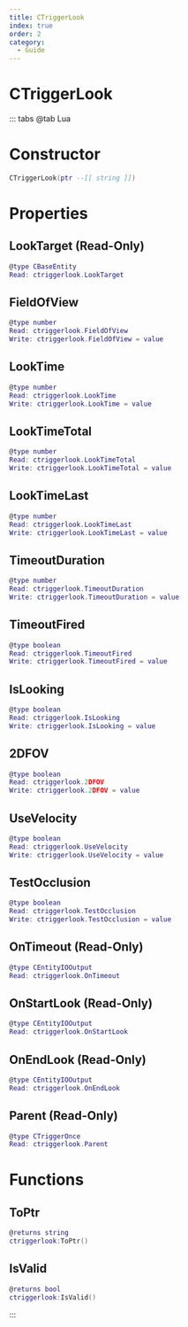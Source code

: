 ```yaml
---
title: CTriggerLook
index: true
order: 2
category:
  - Guide
---
```


# CTriggerLook

::: tabs
@tab Lua
# Constructor
```lua
CTriggerLook(ptr --[[ string ]])
```
# Properties
## LookTarget (Read-Only)
```lua
@type CBaseEntity
Read: ctriggerlook.LookTarget
```
## FieldOfView 
```lua
@type number
Read: ctriggerlook.FieldOfView
Write: ctriggerlook.FieldOfView = value
```
## LookTime 
```lua
@type number
Read: ctriggerlook.LookTime
Write: ctriggerlook.LookTime = value
```
## LookTimeTotal 
```lua
@type number
Read: ctriggerlook.LookTimeTotal
Write: ctriggerlook.LookTimeTotal = value
```
## LookTimeLast 
```lua
@type number
Read: ctriggerlook.LookTimeLast
Write: ctriggerlook.LookTimeLast = value
```
## TimeoutDuration 
```lua
@type number
Read: ctriggerlook.TimeoutDuration
Write: ctriggerlook.TimeoutDuration = value
```
## TimeoutFired 
```lua
@type boolean
Read: ctriggerlook.TimeoutFired
Write: ctriggerlook.TimeoutFired = value
```
## IsLooking 
```lua
@type boolean
Read: ctriggerlook.IsLooking
Write: ctriggerlook.IsLooking = value
```
## 2DFOV 
```lua
@type boolean
Read: ctriggerlook.2DFOV
Write: ctriggerlook.2DFOV = value
```
## UseVelocity 
```lua
@type boolean
Read: ctriggerlook.UseVelocity
Write: ctriggerlook.UseVelocity = value
```
## TestOcclusion 
```lua
@type boolean
Read: ctriggerlook.TestOcclusion
Write: ctriggerlook.TestOcclusion = value
```
## OnTimeout (Read-Only)
```lua
@type CEntityIOOutput
Read: ctriggerlook.OnTimeout
```
## OnStartLook (Read-Only)
```lua
@type CEntityIOOutput
Read: ctriggerlook.OnStartLook
```
## OnEndLook (Read-Only)
```lua
@type CEntityIOOutput
Read: ctriggerlook.OnEndLook
```
## Parent (Read-Only)
```lua
@type CTriggerOnce
Read: ctriggerlook.Parent
```
# Functions
## ToPtr
```lua
@returns string
ctriggerlook:ToPtr()
```
## IsValid
```lua
@returns bool
ctriggerlook:IsValid()
```

:::